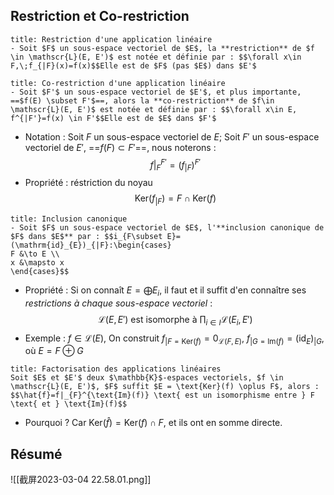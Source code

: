 ## Restriction et Co-restriction
```ad-note
title: Restriction d'une application linéaire
- Soit $F$ un sous-espace vectoriel de $E$, la **restriction** de $f \in \mathscr{L}(E, E')$ est notée et définie par : $$\forall x\in F,\;f_{|F}(x)=f(x)$$Elle est de $F$ (pas $E$) dans $E'$
```

```ad-note
title: Co-restriction d'une application linéaire
- Soit $F'$ un sous-espace vectoriel de $E'$, et plus importante, ==$f(E) \subset F'$==, alors la **co-restriction** de $f\in \mathscr{L}(E, E')$ est notée et définie par : $$\forall x\in E, f^{|F'}=f(x) \in F'$$Elle est de $E$ dans $F'$
```

- Notation : Soit $F$ un sous-espace vectoriel de $E$; Soit $F'$ un sous-espace vectoriel de $E'$, ==$f(F) \subset F'$==, nous noterons : $$f|_{F}^{F'}=(f_{|F})^{F'}$$
- Propriété : réstriction du noyau $$\text{Ker}(f_{|F})=F \cap \text{Ker}(f)$$
```ad-note
title: Inclusion canonique
- Soit $F$ un sous-espace vectoriel de $E$, l'**inclusion canonique de $F$ dans $E$** par : $$i_{F\subset E}=(\mathrm{id}_{E})_{|F}:\begin{cases}
F &\to E \\
x &\mapsto x
\end{cases}$$
```

- Propriété : Si on connaît $E = \bigoplus E_{i}$, il faut et il suffit d'en connaître ses *restrictions à chaque sous-espace vectoriel* : $$\mathscr{L}(E,E') \text{ est isomorphe à  }\prod_{i\in I}\mathscr{L}(E_{i},E')$$
- Exemple : $f\in \mathscr{L}(E)$, On construit $f_{|F=\text{Ker}(f)}=0_{\mathscr{L}(F,E)}$, $f_{|G=\text{Im}(f)}=(\text{id}_{E})_{|G}$, où $E=F \oplus G$
```ad-note
title: Factorisation des applications linéaires
Soit $E$ et $E'$ deux $\mathbb{K}$-espaces vectoriels, $f \in \mathscr{L}(E, E')$, $F$ suffit $E = \text{Ker}(f) \oplus F$, alors : $$\hat{f}=f|_{F}^{\text{Im}(f)} \text{ est un isomorphisme entre } F \text{ et } \text{Im}(f)$$
```
- Pourquoi ? Car $\text{Ker}(\hat{f})=\text{Ker}(f)\cap F$, et ils ont en somme directe.

## Résumé
![[截屏2023-03-04 22.58.01.png]]